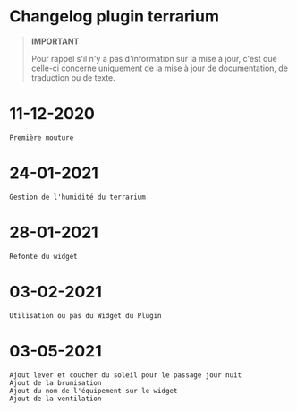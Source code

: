# Changelog plugin terrarium

>**IMPORTANT**
>
>Pour rappel s'il n'y a pas d'information sur la mise à jour, c'est que celle-ci concerne uniquement de la mise à jour de documentation, de traduction ou de texte.

# 11-12-2020

    Première mouture

# 24-01-2021

    Gestion de l'humidité du terrarium

# 28-01-2021

    Refonte du widget

# 03-02-2021

    Utilisation ou pas du Widget du Plugin 

# 03-05-2021

    Ajout lever et coucher du soleil pour le passage jour nuit
    Ajout de la brumisation
    Ajout du nom de l'équipement sur le widget
    Ajout de la ventilation
    